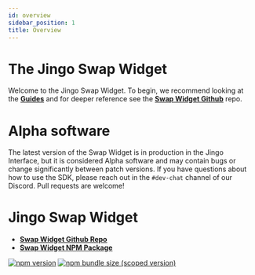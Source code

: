 ```yaml
---
id: overview
sidebar_position: 1
title: Overview
---
```


# The Jingo Swap Widget

Welcome to the Jingo Swap Widget. To begin, we recommend looking at the [**Guides**](./guides/swap-widget.mdx) and for deeper reference see the [**Swap Widget Github**](https://github.com/Jingo-Finance/widgets) repo.

# Alpha software

The latest version of the Swap Widget is in production in the Jingo Interface,
but it is considered Alpha software and may contain bugs or change significantly between patch versions.
If you have questions about how to use the SDK, please reach out in the `#dev-chat` channel of our Discord.
Pull requests are welcome!

# Jingo Swap Widget

- [**Swap Widget Github Repo**](https://github.com/Jingo-Finance/widgets)
- [**Swap Widget NPM Package**](https://www.npmjs.com/package/@jingofi/widgets)

[![npm version](https://img.shields.io/npm/v/@jingofi/widgets/latest.svg)](https://www.npmjs.com/package/@jingofi/v3-sdk/v/latest)
[![npm bundle size (scoped version)](https://img.shields.io/bundlephobia/minzip/@jingofi/widgets/latest.svg)](https://bundlephobia.com/result?p=@jingofi/v3-sdk@latest)
